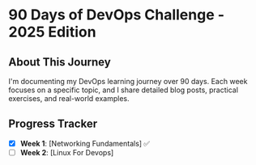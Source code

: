 # 90 Days of DevOps Challenge - 2025 Edition

## About This Journey
I'm documenting my DevOps learning journey over 90 days. Each week focuses on a specific topic, and I share detailed blog posts, practical exercises, and real-world examples.

## Progress Tracker
- [x] **Week 1**: [Networking Fundamentals] ✅
- [ ] **Week 2**: [Linux For Devops]
